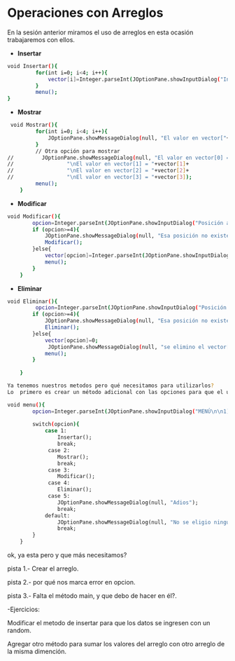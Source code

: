 Operaciones con Arreglos
==
En la sesión anterior miramos el uso de arreglos en esta ocasión trabajaremos con ellos.
- **Insertar**
```bash
void Insertar(){
         for(int i=0; i<4; i++){
             vector[i]=Integer.parseInt(JOptionPane.showInputDialog("Ingresa valor en vector["+i+"]"));
         }
         menu();
}
```
- **Mostrar**
```bash
 void Mostrar(){
         for(int i=0; i<4; i++){
             JOptionPane.showMessageDialog(null, "El valor en vector["+i+"] = "+vector[i]);
         }
         // Otra opción para mostrar
//         JOptionPane.showMessageDialog(null, "El valor en vector[0] = "+vector[0]+
//                 "\nEl valor en vector[1] = "+vector[1]+
//                 "\nEl valor en vector[2] = "+vector[2]+
//                 "\nEl valor en vector[3] = "+vector[3]);
         menu();
    }
```
- **Modificar**
```bash
void Modificar(){
        opcion=Integer.parseInt(JOptionPane.showInputDialog("Posición a modificar!!"));
        if (opcion>=4){
            JOptionPane.showMessageDialog(null, "Esa posición no existe\nIngresa una posición correcta");
            Modificar();
        }else{
            vector[opcion]=Integer.parseInt(JOptionPane.showInputDialog("Ingrese el nuevo valor en vector["+opcion+"]"));
            menu();
        }
    }
```
- **Eliminar**
```bash
void Eliminar(){
         opcion=Integer.parseInt(JOptionPane.showInputDialog("Posición a eliminar!!"));
        if (opcion>=4){
            JOptionPane.showMessageDialog(null, "Esa posición no existe\nIngresa una posición correcta");
            Eliminar();
        }else{
            vector[opcion]=0;
             JOptionPane.showMessageDialog(null, "se elimino el vector["+opcion+"]");
            menu();
        }
         
    }
```
```bash
Ya tenemos nuestros metodos pero qué necesitamos para utilizarlos?
Lo  primero es crear un método adicional con las opciones para que el usuario pueda elejir la que desea.

void menu(){
        opcion=Integer.parseInt(JOptionPane.showInputDialog("MENÚ\n\n1)-Ingresar\n2)-Mostrar\n3)-Modificar\n4)-Eliminar\n5)-Salir"));
        
        switch(opcion){
            case 1:
                Insertar();
                break;
             case 2:
                Mostrar();
                break;
             case 3:
                Modificar();
             case 4:
                Eliminar();            
             case 5:
                JOptionPane.showMessageDialog(null, "Adios");
                break;
            default:
                JOptionPane.showMessageDialog(null, "No se eligio ninguna opción anterior");
                break;
        }
    }
```

ok, ya esta pero y que más necesitamos?

pista 1.- Crear el arreglo.

pista 2.- por qué nos marca error en opcion.

pista 3.- Falta el método main, y que debo de hacer en él?.

-Ejercicios:

Modificar el metodo de insertar para que los datos se ingresen con un random.

Agregar otro método para sumar los valores del arreglo con otro arreglo de la misma dimención.

